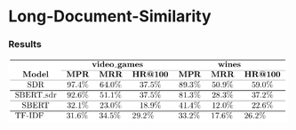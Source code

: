 # Long-Document-Similarity

### Results

<p align="center">
    <img src="data/images/results.png" width="700"/>
</p>

